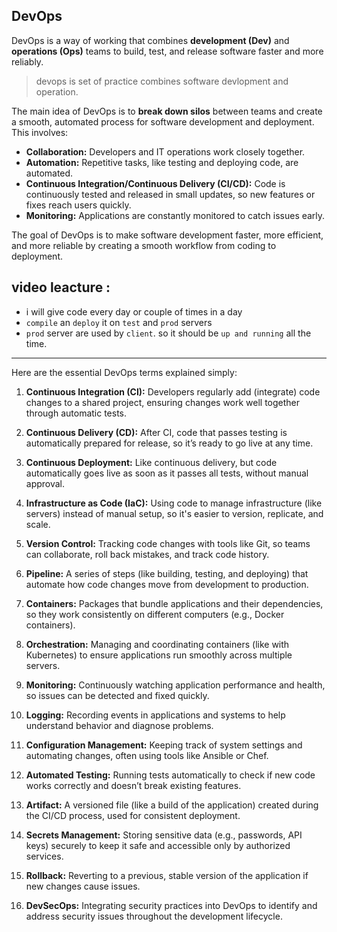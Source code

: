 ## DevOps

DevOps is a way of working that combines **development (Dev)** and **operations (Ops)** teams to build, test, and release software faster and more reliably. 

> devops is set of practice combines software devlopment and operation.

The main idea of DevOps is to **break down silos** between teams and create a smooth, automated process for software development and deployment. This involves:

- **Collaboration:** Developers and IT operations work closely together.
- **Automation:** Repetitive tasks, like testing and deploying code, are automated.
- **Continuous Integration/Continuous Delivery (CI/CD):** Code is continuously tested and released in small updates, so new features or fixes reach users quickly.
- **Monitoring:** Applications are constantly monitored to catch issues early.

The goal of DevOps is to make software development faster, more efficient, and more reliable by creating a smooth workflow from coding to deployment.

## video leacture :
* i will give code every day or couple of times in a day
* `compile` an `deploy` it on `test` and `prod` servers
* `prod` server are used by `client`. so it should be `up and running` all the time.


---
Here are the essential DevOps terms explained simply:

1. **Continuous Integration (CI):** Developers regularly add (integrate) code changes to a shared project, ensuring changes work well together through automatic tests.

2. **Continuous Delivery (CD):** After CI, code that passes testing is automatically prepared for release, so it’s ready to go live at any time.

3. **Continuous Deployment:** Like continuous delivery, but code automatically goes live as soon as it passes all tests, without manual approval.

4. **Infrastructure as Code (IaC):** Using code to manage infrastructure (like servers) instead of manual setup, so it's easier to version, replicate, and scale.

5. **Version Control:** Tracking code changes with tools like Git, so teams can collaborate, roll back mistakes, and track code history.

6. **Pipeline:** A series of steps (like building, testing, and deploying) that automate how code changes move from development to production.

7. **Containers:** Packages that bundle applications and their dependencies, so they work consistently on different computers (e.g., Docker containers).

8. **Orchestration:** Managing and coordinating containers (like with Kubernetes) to ensure applications run smoothly across multiple servers.

9. **Monitoring:** Continuously watching application performance and health, so issues can be detected and fixed quickly.

10. **Logging:** Recording events in applications and systems to help understand behavior and diagnose problems.

11. **Configuration Management:** Keeping track of system settings and automating changes, often using tools like Ansible or Chef.

12. **Automated Testing:** Running tests automatically to check if new code works correctly and doesn’t break existing features.

13. **Artifact:** A versioned file (like a build of the application) created during the CI/CD process, used for consistent deployment.

14. **Secrets Management:** Storing sensitive data (e.g., passwords, API keys) securely to keep it safe and accessible only by authorized services.

15. **Rollback:** Reverting to a previous, stable version of the application if new changes cause issues.

16. **DevSecOps:** Integrating security practices into DevOps to identify and address security issues throughout the development lifecycle.


